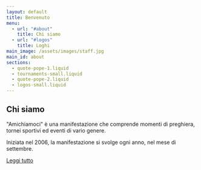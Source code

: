 ```yaml
---
layout: default
title: Benvenuto
menu:
  - url: "#about"
    title: Chi siamo
  - url: "#logos"
    title: Loghi
main_image: /assets/images/staff.jpg
main_id: about
sections:
  - quote-pope-1.liquid
  - tournaments-small.liquid
  - quote-pope-2.liquid
  - logos-small.liquid
---
```


## Chi siamo

"Amichiamoci" è una manifestazione che comprende momenti
di preghiera, tornei sportivi ed eventi di vario genere.

Iniziata nel 2006, la manifestazione si svolge ogni anno,
nel mese di settembre.

<a class="button" href="/about">
	Leggi tutto
</a>